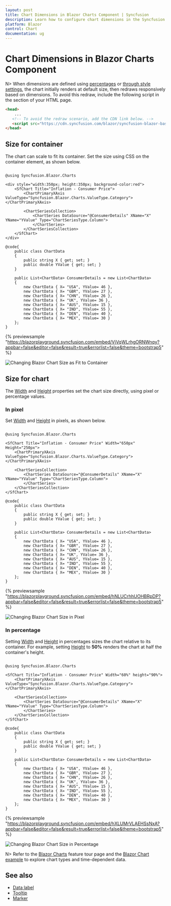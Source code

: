 ```yaml
---
layout: post
title: Chart Dimensions in Blazor Charts Component | Syncfusion
description: Learn how to configure chart dimensions in the Syncfusion Blazor Charts component, including sizing by container, explicit pixel sizes, and percentage-based width and height.
platform: Blazor
control: Chart
documentation: ug
---
```


# Chart Dimensions in Blazor Charts Component

N>
When dimensions are defined using [percentages](#in-percentage) or [through style settings](#size-for-container), the chart initially renders at default size, then redraws responsively based on dimensions. To avoid this redraw, include the following script in the section of your HTML page.

```html
<head>
    ...
   <!-- To avoid the redraw scenario, add the CDN link below. -->
   <script src="https://cdn.syncfusion.com/blazor/syncfusion-blazor-base.min.js"></script>
</head>
```

## Size for container

The chart can scale to fit its container. Set the size using CSS on the container element, as shown below.

```cshtml

@using Syncfusion.Blazor.Charts

<div style="width:350px; height:350px; background-color:red">
    <SfChart Title="Inflation - Consumer Price">
        <ChartPrimaryXAxis ValueType="Syncfusion.Blazor.Charts.ValueType.Category"></ChartPrimaryXAxis>

        <ChartSeriesCollection>
            <ChartSeries DataSource="@ConsumerDetails" XName="X" YName="YValue" Type="ChartSeriesType.Column">
            </ChartSeries>
        </ChartSeriesCollection>
    </SfChart>
</div>

@code{
    public class ChartData
    {
        public string X { get; set; }
        public double YValue { get; set; }
    }
	
    public List<ChartData> ConsumerDetails = new List<ChartData>
    {
        new ChartData { X= "USA", YValue= 46 },
        new ChartData { X= "GBR", YValue= 27 },
        new ChartData { X= "CHN", YValue= 26 },
        new ChartData { X= "UK", YValue= 36 },
        new ChartData { X= "AUS", YValue= 15 },
        new ChartData { X= "IND", YValue= 55 },
        new ChartData { X= "DEN", YValue= 40 },
        new ChartData { X= "MEX", YValue= 30 }
    };
}

```
{% previewsample "https://blazorplayground.syncfusion.com/embed/VjVqWLrhgORNWnqy?appbar=false&editor=false&result=true&errorlist=false&theme=bootstrap5" %}

![Changing Blazor Chart Size as Fit to Container](images/chart-dimensions/blazor-chart-size-for-container.png)

## Size for chart

The [Width](https://help.syncfusion.com/cr/blazor/Syncfusion.Blazor.Charts.SfChart.html#Syncfusion_Blazor_Charts_SfChart_Width) and [Height](https://help.syncfusion.com/cr/blazor/Syncfusion.Blazor.Charts.SfChart.html#Syncfusion_Blazor_Charts_SfChart_Height) properties set the chart size directly, using pixel or percentage values.

### In pixel

Set [Width](https://help.syncfusion.com/cr/blazor/Syncfusion.Blazor.Charts.SfChart.html#Syncfusion_Blazor_Charts_SfChart_Width) and [Height](https://help.syncfusion.com/cr/blazor/Syncfusion.Blazor.Charts.SfChart.html#Syncfusion_Blazor_Charts_SfChart_Height) in pixels, as shown below.

```cshtml

@using Syncfusion.Blazor.Charts

<SfChart Title="Inflation - Consumer Price" Width="650px" Height="250px">
    <ChartPrimaryXAxis ValueType="Syncfusion.Blazor.Charts.ValueType.Category"></ChartPrimaryXAxis>

    <ChartSeriesCollection>
        <ChartSeries DataSource="@ConsumerDetails" XName="X" YName="YValue" Type="ChartSeriesType.Column">
        </ChartSeries>
    </ChartSeriesCollection>
</SfChart>

@code{
    public class ChartData
    {
        public string X { get; set; }
        public double YValue { get; set; }
    }
	
    public List<ChartData> ConsumerDetails = new List<ChartData>
	{
        new ChartData { X= "USA", YValue= 46 },
        new ChartData { X= "GBR", YValue= 27 },
        new ChartData { X= "CHN", YValue= 26 },
        new ChartData { X= "UK", YValue= 36 },
        new ChartData { X= "AUS", YValue= 15 },
        new ChartData { X= "IND", YValue= 55 },
        new ChartData { X= "DEN", YValue= 40 },
        new ChartData { X= "MEX", YValue= 30 }
    };
}

```
{% previewsample "https://blazorplayground.syncfusion.com/embed/hNLUCrhhUOHBRpDP?appbar=false&editor=false&result=true&errorlist=false&theme=bootstrap5" %}

![Changing Blazor Chart Size in Pixel](images/chart-dimensions/blazor-chart-size-in-pixel.png)

### In percentage

Setting [Width](https://help.syncfusion.com/cr/blazor/Syncfusion.Blazor.Charts.SfChart.html#Syncfusion_Blazor_Charts_SfChart_Width) and [Height](https://help.syncfusion.com/cr/blazor/Syncfusion.Blazor.Charts.SfChart.html#Syncfusion_Blazor_Charts_SfChart_Height) in percentages sizes the chart relative to its container. For example, setting [Height](https://help.syncfusion.com/cr/blazor/Syncfusion.Blazor.Charts.SfChart.html#Syncfusion_Blazor_Charts_SfChart_Height) to **50%** renders the chart at half the container's height.

```cshtml

@using Syncfusion.Blazor.Charts

<SfChart Title="Inflation - Consumer Price" Width="60%" height="90%">
    <ChartPrimaryXAxis ValueType="Syncfusion.Blazor.Charts.ValueType.Category"></ChartPrimaryXAxis>

    <ChartSeriesCollection>
        <ChartSeries DataSource="@ConsumerDetails" XName="X" YName="YValue" Type="ChartSeriesType.Column">
        </ChartSeries>
    </ChartSeriesCollection>
</SfChart>

@code{
    public class ChartData
    {
        public string X { get; set; }
        public double YValue { get; set; }
    }
	
    public List<ChartData> ConsumerDetails = new List<ChartData>
	{		
        new ChartData { X= "USA", YValue= 46 },
        new ChartData { X= "GBR", YValue= 27 },
        new ChartData { X= "CHN", YValue= 26 },
        new ChartData { X= "UK", YValue= 36 },
        new ChartData { X= "AUS", YValue= 15 },
        new ChartData { X= "IND", YValue= 55 },
        new ChartData { X= "DEN", YValue= 40 },
        new ChartData { X= "MEX", YValue= 30 }
    };
}

```
{% previewsample "https://blazorplayground.syncfusion.com/embed/hXLUMrVLAEHSsNxA?appbar=false&editor=false&result=true&errorlist=false&theme=bootstrap5" %}

![Changing Blazor Chart Size in Percentage](images/chart-dimensions/blazor-chart-size-in-percentage.png)

N> Refer to the [Blazor Charts](https://www.syncfusion.com/blazor-components/blazor-charts) feature tour page and the [Blazor Chart example](https://blazor.syncfusion.com/demos/chart/line?theme=bootstrap5) to explore chart types and time-dependent data.

## See also

* [Data label](./data-labels)
* [Tooltip](./tool-tip)
* [Marker](./data-markers)
